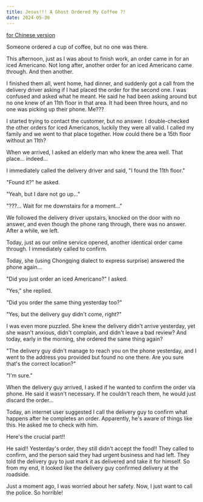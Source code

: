 ```yaml
---
title: Jesus!!! A Ghost Ordered My Coffee ?!
date: 2024-05-30
---
```


[for Chinese version](https://www.xiaohongshu.com/explore/66588d4900000000150128be)

Someone ordered a cup of coffee, but no one was there.

<!--more-->

This afternoon, just as I was about to finish work, an order came in for an iced Americano. Not long after, another order for an iced Americano came through. And then another.

I finished them all, went home, had dinner, and suddenly got a call from the delivery driver asking if I had placed the order for the second one. I was confused and asked what he meant. He said he had been asking around but no one knew of an 11th floor in that area. It had been three hours, and no one was picking up their phone. Me??? 

I started trying to contact the customer, but no answer. I double-checked the other orders for iced Americanos, luckily they were all valid. I called my family and we went to that place together. How could there be a 15th floor without an 11th?

When we arrived, I asked an elderly man who knew the area well. That place... indeed...

I immediately called the delivery driver and said, "I found the 11th floor."

"Found it?" he asked.

"Yeah, but I dare not go up..."

"???... Wait for me downstairs for a moment..."

We followed the delivery driver upstairs, knocked on the door with no answer, and even though the phone rang through, there was no answer. After a while, we left.

Today, just as our online service opened, another identical order came through. I immediately called to confirm.

Today, she (using Chongqing dialect to express surprise) answered the phone again...

"Did you just order an iced Americano?" I asked.

"Yes," she replied.

"Did you order the same thing yesterday too?"

"Yes, but the delivery guy didn't come, right?"

I was even more puzzled. She knew the delivery didn't arrive yesterday, yet she wasn't anxious, didn't complain, and didn't leave a bad review? And today, early in the morning, she ordered the same thing again?

"The delivery guy didn't manage to reach you on the phone yesterday, and I went to the address you provided but found no one there. Are you sure that's the correct location?"

"I'm sure."

When the delivery guy arrived, I asked if he wanted to confirm the order via phone. He said it wasn't necessary. If he couldn't reach them, he would just discard the order...

Today, an internet user suggested I call the delivery guy to confirm what happens after he completes an order. Apparently, he's aware of things like this. He asked me to check with him.

Here's the crucial part!!

He said!! Yesterday's order, they still didn't accept the food!! They called to confirm, and the person said they had urgent business and had left. They told the delivery guy to just mark it as delivered and take it for himself. So from my end, it looked like the delivery guy confirmed delivery at the roadside.

Just a moment ago, I was worried about her safety. Now, I just want to call the police. So horrible!
